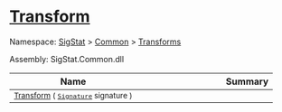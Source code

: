 # [Transform](./ComponentSorter-100663515.md)

Namespace: [SigStat]() > [Common](./../../README.md) > [Transforms](./../README.md)

Assembly: SigStat.Common.dll

| Name | Summary  |
| ------| -----------:|
| <sub>[Transform](./ComponentSorter-100663515.md) ( [`Signature`](./../../Signature.md) signature )</sub> | <img width=225/><sub></sub>
